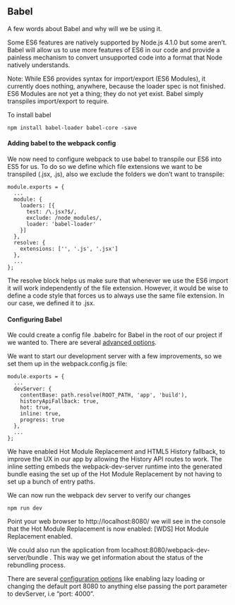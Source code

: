 ## Babel

A few words about Babel and why will we be using it.

Some ES6 features are natively supported by Node.js 4.1.0 but some aren’t.
Babel will allow us to use more features of ES6 in our code and provide a painless mechanism to convert unsupported code into a format that Node natively understands.

Note: While ES6 provides syntax for import/export (ES6 Modules), it currently does nothing, anywhere, because the loader spec is not finished.
ES6 Modules are not yet a thing; they do not yet exist.
Babel simply transpiles import/export to require.

To install babel
```
npm install babel-loader babel-core -save
```

#### Adding babel to the webpack config
We now need to configure webpack to use babel to transpile our ES6 into ES5 for us.
To do so we define which file extensions we want to be transpiled (.jsx, .js),
also we exclude the folders we don’t want to transpile:

```
module.exports = {  
  ...
  module: {
    loaders: [{
      test: /\.jsx?$/,
      exclude: /node_modules/,
      loader: 'babel-loader'
    }]
  },
  resolve: {
    extensions: ['', '.js', '.jsx']
  },
  ...
};
```

The resolve block helps us make sure that whenever we use the ES6 import it will work independently of the file extension.
However, it would be wise to define a code style that forces us to always use the same file extension.
In our case, we defined it to .jsx.


#### Configuring Babel
We could create a config file .babelrc for Babel in the root of our project if we wanted to.
There are several [advanced options](http://babeljs.io/docs/usage/options/).

We want to start our development server with a few improvements, so we set them up in the webpack.config.js file:
```
module.exports = {  
  ...
  devServer: {
    contentBase: path.resolve(ROOT_PATH, 'app', 'build'),
    historyApiFallback: true,
    hot: true,
    inline: true,
    progress: true
  },
  ...
};
```
We have enabled Hot Module Replacement and HTML5 History fallback, to improve the UX in our app by allowing the History API routes to work.
The inline setting embeds the webpack-dev-server runtime into the generated bundle easing the set up of the Hot Module Replacement by not having to set up a bunch of entry paths.

We can now run the webpack dev server to verify our changes
```
npm run dev
```

Point your web browser to http://localhost:8080/
we will see in the console that the Hot Module Replacement is now enabled:
[WDS] Hot Module Replacement enabled.

We could also run the application from localhost:8080/webpack-dev-server/bundle . This way we get information about the status of the rebundling process.

There are several [configuration options](https://webpack.github.io/docs/webpack-dev-server.html#api) like enabling lazy loading or changing the default port 8080 to anything else passing the port parameter to devServer, i.e “port: 4000”.
